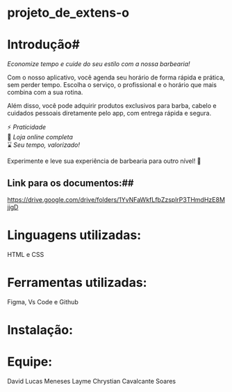 # projeto_de_extens-o
# Introdução#
*Economize tempo e cuide do seu estilo com a nossa barbearia!*  

Com o nosso aplicativo, você agenda seu horário de forma rápida e prática, sem perder tempo. Escolha o serviço, o profissional e o horário que mais combina com a sua rotina.  

Além disso, você pode adquirir produtos exclusivos para barba, cabelo e cuidados pessoais diretamente pelo app, com entrega rápida e segura.  

⚡ *Praticidade*  
🛒 *Loja online completa*  
⌛ *Seu tempo, valorizado!*  

Experimente e leve sua experiência de barbearia para outro nível! 💈



## Link para os documentos:##
https://drive.google.com/drive/folders/1YvNFaWkfLfbZzsplrP3THmdHzE8MjjgD


# Linguagens utilizadas:
HTML e CSS



# Ferramentas utilizadas:
Figma, Vs Code e Github


# Instalação:



# Equipe:

David Lucas Meneses Layme
Chrystian Cavalcante Soares

